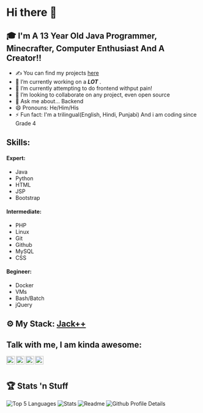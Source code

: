 # Hi there 👋
## 🎓 I'm A 13 Year Old Java Programmer, Minecrafter, Computer Enthusiast And A Creator!!
- ✍ You can find my projects [here](https://github.com/HridayDev?tab=repositories)
- 🔭 I’m currently working on a ***LOT*** .
- 🌱 I’m currently attempting to do frontend withput pain!
- 👯 I’m looking to collaborate on any project, even open source
- 💬 Ask me about... Backend
- 😄 Pronouns: He/Him/His
- ⚡ Fun fact: I'm a trilingual(English, Hindi, Punjabi) And i am coding since Grade 4

## Skills:

#### Expert: 
- Java
- Python
- HTML
- JSP
- Bootstrap

#### Intermediate: 
- PHP
- Linux
- Git
- Github
- MySQL
- CSS

#### Begineer: 
- Docker
- VMs
- Bash/Batch
- jQuery

## ⚙️ My Stack: [Jack++](https://github.com/HridayDev/Techstack)

## Talk with me, I am kinda awesome:
[<img align="left" alt="holisitc_developer | twitter" width="22px" src="https://cdn.jsdelivr.net/npm/simple-icons@v3/icons/twitter.svg" />][twitter]
[<img align="left" alt="holisitc_developer | YouTube" width="22px" src="https://cdn.jsdelivr.net/npm/simple-icons@v3/icons/youtube.svg" />][youtube]
[<img align="left" alt="holisitc_developer | Github" width="22px" src="https://cdn.jsdelivr.net/npm/simple-icons@v3/icons/github.svg" />][github]
[<img align="left" alt="holisitc_developer | gmail" width="22px" src="https://cdn.jsdelivr.net/npm/simple-icons@v3/icons/gmail.svg" />][gmail]  
<br/>
## :trophy: Stats 'n Stuff  
![Top 5 Languages](https://github-readme-stats.vercel.app/api/top-langs?username=HridayDev&show_icons=true&locale=en&layout=compact)
![Stats](https://github-readme-stats.vercel.app/api?username=HridayDev&show_icons=true&locale=en)
![Readme](https://github-readme-streak-stats.herokuapp.com/?user=HridayDev&)
![Github Profile Details](https://github-profile-summary-cards.vercel.app/api/cards/profile-details?username=HridayDev&theme=github_dark) 

[twitter]: https://www.whitter.com/HridayDevReal/
[youtube]: https://www.youtube.com/@HridayDev/
[github]: https://www.github.com/HridayDev/
[gmail]: mailto:hridaykh1234@gmail.com
